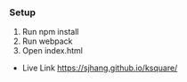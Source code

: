 ### Setup
1. Run npm install
2. Run webpack
3. Open index.html

- Live Link https://sjhang.github.io/ksquare/

